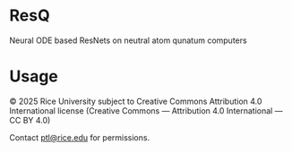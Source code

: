 # ResQ
Neural ODE based ResNets on neutral atom qunatum computers

# Usage
© 2025 Rice University subject to Creative Commons Attribution 4.0 International license (Creative Commons — Attribution 4.0 International — CC BY 4.0)

Contact ptl@rice.edu for permissions.
